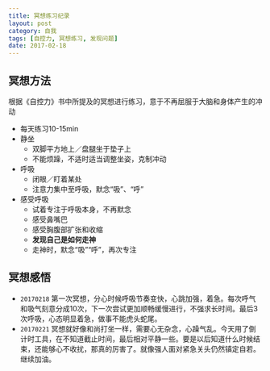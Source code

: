 ```yaml
---
title: 冥想练习纪录
layout: post
category: 自我
tags: [自控力, 冥想练习, 发现问题]
date: 2017-02-18
---
```


## 冥想方法
根据《自控力》书中所提及的冥想进行练习，意于不再屈服于大脑和身体产生的冲动
* 每天练习10-15min
* 静坐
  - 双脚平方地上／盘腿坐于垫子上
  - 不能烦躁，不适时适当调整坐姿，克制冲动
* 呼吸
  - 闭眼／盯着某处
  - 注意力集中至呼吸，默念“吸”、“呼”
* 感受呼吸
  - 试着专注于呼吸本身，不再默念
  - 感受鼻嘴巴
  - 感受胸腹部扩张和收缩
  - **发现自己是如何走神**
  - 走神时，默念“吸”“呼”，再次专注

## 冥想感悟
* `20170218` 第一次冥想，分心时候呼吸节奏变快，心跳加强，着急。每次呼气和吸气刻意分成10次，下一次尝试更加顺畅缓慢进行，不强求长时间。最后3次呼吸，心态明显着急，做事不能虎头蛇尾。
* `20170221` 冥想就好像和尚打坐一样，需要心无杂念，心躁气乱。今天用了倒计时工具，在不知道截止时间，最后相对平静一些。要是以后知道什么时候结束，还能够心不收扰，那真的厉害了。就像强人面对紧急关头仍然镇定自若。继续加油。
